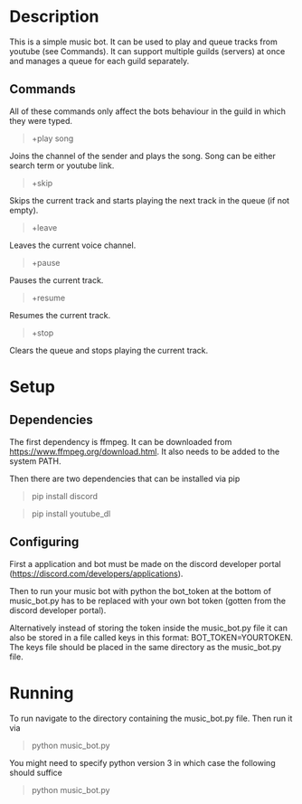 # Description
This is a simple music bot. It can be used to play and queue tracks from youtube (see Commands).
It can support multiple guilds (servers) at once and manages a queue for each guild separately.

## Commands

All of these commands only affect the bots behaviour in the guild in which they were typed.

> +play song

Joins the channel of the sender and plays the song. Song can be either search term or youtube link.

> +skip

Skips the current track and starts playing the next track in the queue (if not empty).

> +leave

Leaves the current voice channel.

> +pause

Pauses the current track.

> +resume

Resumes the current track.

> +stop

Clears the queue and stops playing the current track.

# Setup
## Dependencies

The first dependency is ffmpeg. It can be downloaded from https://www.ffmpeg.org/download.html. It also needs to be added to the system PATH.

Then there are two dependencies that can be installed via pip

> pip install discord

> pip install youtube_dl

## Configuring
First a application and bot must be made on the discord developer portal (https://discord.com/developers/applications).

Then to run your music bot with python the bot_token at the bottom of music_bot.py has to be replaced with your own bot token (gotten from the discord developer portal).

Alternatively instead of storing the token inside the music_bot.py file it can also be stored in a file called keys in this format: BOT_TOKEN=YOURTOKEN. The keys file should be placed in the same directory as the music_bot.py file.

# Running
To run navigate to the directory containing the music_bot.py file. Then run it via

> python music_bot.py

You might need to specify python version 3 in which case the following should suffice

> python music_bot.py
